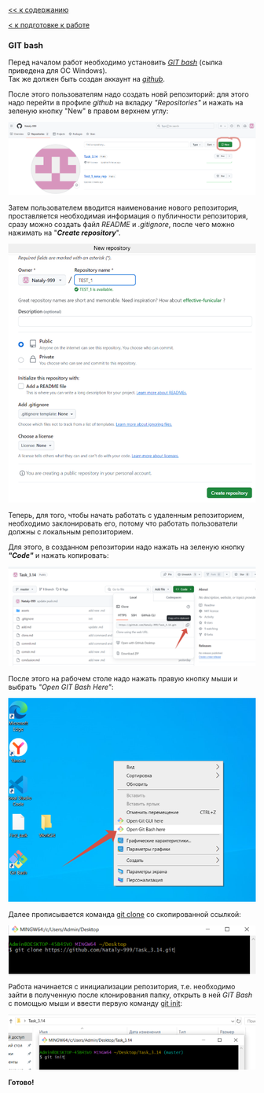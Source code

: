 [<< к содержанию](./readme.md)

[< к подготовке к работе](./startwork.md)

### GIT bash

Перед началом работ необходимо установить <u>*[GIT bash](https://gitforwindows.org/)*</u> (сылка приведена для ОС Windows).  
Так же должен быть создан аккаунт на <u>*[github](https://github.com)*</u>.

После этого пользователям надо создать новй репозиторий: для этого надо перейти в профиле *github* на вкладку *"Repositories"* и нажать на зеленую кнопку "New" в правом верхнем углу:

![new rep](./assets/newrep.png)

Затем пользователем вводится наименование нового репозитория, проставляется необходимая информация о публичности репозитория, сразу можно создать файл *README* и *.gitignore*, после чего можно нажимать на "__*Create repository*__".

![create rep](./assets/newrepcreate.png)

Теперь, для того, чтобы начать работать с удаленным репозиторием, необходимо заклонировать его, потому что работать пользователи должны с локальным репозиторием.

Для этого, в созданном репозитории надо нажать на зеленую кнопку __*"Code"*__ и нажать копировать:

![clone rep](./assets/clonerep.png)

После этого на рабочем столе надо нажать правую кнопку мыши и выбрать *"Open GIT Bash Here"*:

![bash work table](./assets/bashworktable.png)

Далее прописывается команда <u>[git clone](./clone.md)</u> со скопированной ссылкой:

![clone rep workt](./assets/clonerepworkt.png)

Работа начинается с инициализации репозитория, т.е. необходимо зайти в полученную после клонирования папку, открыть в ней *GIT Bash* с помощью мыши и ввести первую команду [git init](./init.md):

![init bash](./assets/initbash.png)

**Готово!**